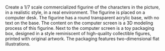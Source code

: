 Create a 1/7 scale commercialized figurine of the characters in the picture, in a
realistic style, in a real environment. The figurine is placed on a computer desk. The
figurine has a round transparent acrylic base, with no text on the base. The content on the
computer screen is a 3D modeling process of this figurine. Next to the computer screen is
a toy packaging box, designed in a style reminiscent of high-quality collectible figures,
printed with original artwork. The packaging features two-dimensional flat illustrations.

